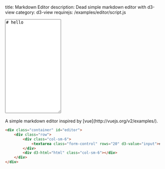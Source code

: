 title: Markdown Editor
description: Dead simple markdown editor with d3-view
category: d3-view
requirejs: /examples/editor/script.js


<div class="container" id="editor">
    <div class="row">
        <div class="col-sm-6">
            <textarea class="form-control" rows="20" d3-value="input"># hello</textarea>
        </div>
        <div d3-html="html" class="col-sm-6"></div>
    </div>
</div>

<br>
A simple markdown editor inspired by [vue](http://vuejs.org/v2/examples/).

```html
<div class="container" id="editor">
    <div class="row">
        <div class="col-sm-6">
            <textarea class="form-control" rows="20" d3-value="input"># hello</textarea>
        </div>
        <div d3-html="html" class="col-sm-6"></div>
    </div>
</div>
```
